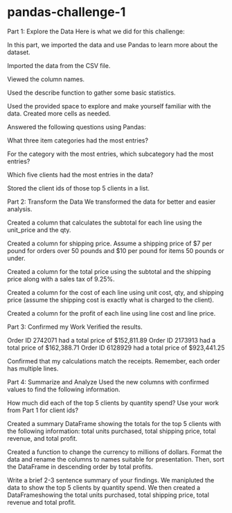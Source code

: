 # pandas-challenge-1
Part 1: Explore the Data
Here is what we did for this challenge:

In this part, we imported the data and use Pandas to learn more about the dataset.

Imported the data from the CSV file.

Viewed the column names.

Used the describe function to gather some basic statistics.

Used the provided space to explore and make yourself familiar with the data. Created more cells as needed.

Answered the following questions using Pandas:

What three item categories had the most entries?

For the category with the most entries, which subcategory had the most entries?

Which five clients had the most entries in the data?

Stored the client ids of those top 5 clients in a list.


Part 2: Transform the Data
We transformed the data for better and easier analysis.

Created a column that calculates the subtotal for each line using the unit_price and the qty.

Created a column for shipping price. Assume a shipping price of $7 per pound for orders over 50 pounds and $10 per pound for items 50 pounds or under.

Created a column for the total price using the subtotal and the shipping price along with a sales tax of 9.25%.

Created a column for the cost of each line using unit cost, qty, and shipping price (assume the shipping cost is exactly what is charged to the client).

Created a column for the profit of each line using line cost and line price.

Part 3: Confirmed my Work
Verified the results. 

Order ID 2742071 had a total price of $152,811.89 Order ID 2173913 had a total price of $162,388.71 Order ID 6128929 had a total price of $923,441.25

Confirmed that my calculations match the receipts. Remember, each order has multiple lines.

Part 4: Summarize and Analyze
Used the new columns with confirmed values to find the following information.

How much did each of the top 5 clients by quantity spend? Use your work from Part 1 for client ids?

Created a summary DataFrame showing the totals for the top 5 clients with the following information: total units purchased, total shipping price, total revenue, and total profit.

Created a function to change the currency to millions of dollars. Format the data and rename the columns to names suitable for presentation. Then, sort the DataFrame in descending order by total profits.

Write a brief 2-3 sentence summary of your findings.
We manipluted the data to show the top 5 clients by quantity spend.  We then created a DataFrameshowing the total units purchased, total shipping price, total revenue and total profit.  